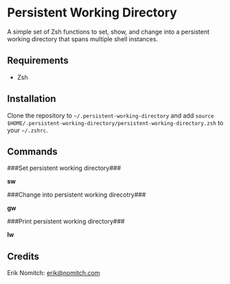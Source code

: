 Persistent Working Directory
============================
A simple set of Zsh functions to set, show, and change into a persistent working directory that spans multiple shell instances.

Requirements
------------
* Zsh

Installation
------------
Clone the repository to `~/.persistent-working-directory` and add `source $HOME/.persistent-working-directory/persistent-working-directory.zsh` to your `~/.zshrc`.

Commands
--------

###Set persistent working directory###

**sw**

###Change into persistent working direcotry###

**gw**

###Print persistent working directory###

**lw**

Credits
-------
Erik Nomitch: erik@nomitch.com
